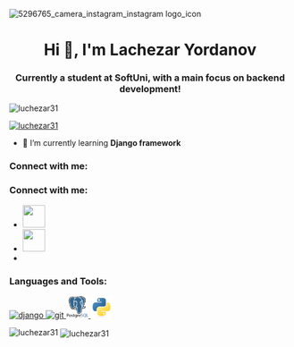 ![5296765_camera_instagram_instagram logo_icon](https://github.com/user-attachments/assets/a7761a00-e397-438d-8ebb-682b888fa09d)<h1 align="center">Hi 👋, I'm Lachezar Yordanov</h1>
<h3 align="center">Currently a student at SoftUni, with a main focus on backend development!</h3>

<p align="left"> <img src="https://komarev.com/ghpvc/?username=luchezar31&label=Profile%20views&color=0e75b6&style=flat" alt="luchezar31" /> </p>

<p align="left"> <a href="https://github.com/ryo-ma/github-profile-trophy"><img src="https://github-profile-trophy.vercel.app/?username=luchezar31" alt="luchezar31" /></a> </p>

- 🌱 I’m currently learning **Django framework**

<h3 align="left">Connect with me:</h3>
<h3 align="left">Connect with me:</h3>

<ul>
  <li>
    <a href="https://www.instagram.com/luchezar.y/" target="_blank">
      <img src="https://raw.githubusercontent.com/maurodesouza/profile-readme-generator/master/src/assets/icons/social/instagram/default.svg"  width="40" height="40">
    </a>
  </li>
  <li>
    <a href="https://www.facebook.com/lachko.yordanov/" target="_blank">
      <img src=https://raw.githubusercontent.com/maurodesouza/profile-readme-generator/master/src/assets/icons/social/facebook/default.svg" width="40" height="40">
    </a>
  </li>
  <li>
    <a href="mailto:luchezar31@abv.bg">
    </a>
  </li>
</ul>

<h3 align="left">Languages and Tools:</h3>
<p align="left"> <a href="https://www.djangoproject.com/" target="_blank" rel="noreferrer"> <img src="https://cdn.worldvectorlogo.com/logos/django.svg" alt="django" width="40" height="40"/> </a> <a href="https://git-scm.com/" target="_blank" rel="noreferrer"> <img src="https://www.vectorlogo.zone/logos/git-scm/git-scm-icon.svg" alt="git" width="40" height="40"/> </a> <a href="https://www.postgresql.org" target="_blank" rel="noreferrer"> <img src="https://raw.githubusercontent.com/devicons/devicon/master/icons/postgresql/postgresql-original-wordmark.svg" alt="postgresql" width="40" height="40"/> </a> <a href="https://www.python.org" target="_blank" rel="noreferrer"> <img src="https://raw.githubusercontent.com/devicons/devicon/master/icons/python/python-original.svg" alt="python" width="40" height="40"/> </a> </p>

<p><img align="left" src="https://github-readme-stats.vercel.app/api/top-langs?username=luchezar31&show_icons=true&locale=en&layout=compact" alt="luchezar31" /></p>

<p>&nbsp;<img align="center" src="https://github-readme-stats.vercel.app/api?username=luchezar31&show_icons=true&locale=en" alt="luchezar31" /></p>
